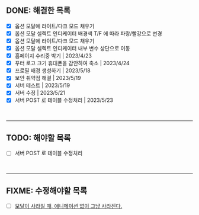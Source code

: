 ## DONE: 해결한 목록

- [x] 옵션 모달에 라이트/다크 모드 채우기
- [x] 옵션 모달 셀렉트 인디케이터 배경색 T/F 에 따라 파랑/빨강으로 변경
- [x] 옵션 모달에 라이트/다크 모드 채우기
- [x] 옵션 모달 셀렉트 인디케이터 내부 변수 상단으로 이동
- [x] 홈페이지 수리중 박기 | 2023/4/23
- [x] 푸터 로고 크기 휴대폰을 감안하여 축소 | 2023/4/24
- [x] 프로필 배경 생성하기 | 2023/5/18
- [x] 보안 취약점 해결 | 2023/5/19
- [x] 서버 테스트 | 2023/5/19
- [x] 서버 수정 | 2023/5/21
- [x] 서버 POST 로 테이블 수정처리 | 2023/5/23

<br />

---

## TODO: 해야할 목록

- [ ] 서버 POST 로 테이블 수정처리

<br />

---

## FIXME: 수정해야할 목록

- [ ] [모달이 사라질 때, 애니메이션 없이 그냥 사라진다.](front-end\src\components\Sidebar\components\SidebarOption\components\SidebarOptionModal\style.tsx)
